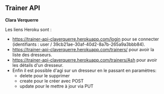 ## Trainer API
__Clara Verquerre__

Les liens Heroku sont :
- https://trainer-api-claverquerre.herokuapp.com/login 
pour se connecter (identifiants : user / 39cb21ae-30af-40d2-8a7b-265a9a3bbb84).
- https://trainer-api-claverquerre.herokuapp.com/trainers/ 
pour avoir la liste des dresseurs.
- https://trainer-api-claverquerre.herokuapp.com/trainers/Ash 
pour avoir les détails d'un dresseur.
- Enfin il est possible d'agi sur un dresseur en le passant en paramètres:
    + delete pour le supprimer
    + create pour le créer avec POST
    + update pour le mettre à jour via PUT